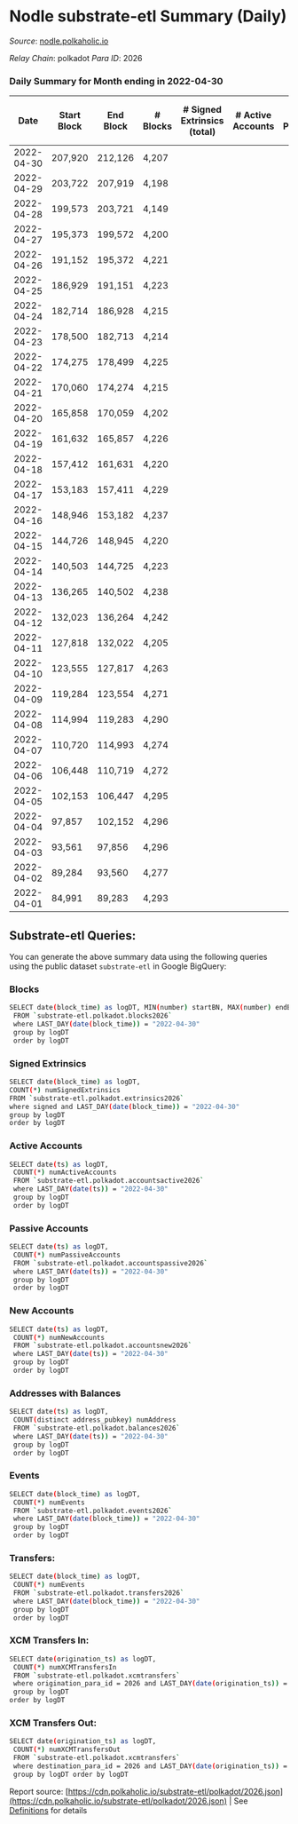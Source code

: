 # Nodle substrate-etl Summary (Daily)

_Source_: [nodle.polkaholic.io](https://nodle.polkaholic.io)

*Relay Chain*: polkadot
*Para ID*: 2026



### Daily Summary for Month ending in 2022-04-30


| Date | Start Block | End Block | # Blocks | # Signed Extrinsics (total) | # Active Accounts | # Passive | # New | # Addresses with Balances | # Events | # Transfers | # XCM Transfers In | # XCM Transfers Out | Issues | 
| ---- | ----------- | --------- | -------- | --------------------------- | ----------------- | --------- | ----- | ------------------------- | -------- | ----------- | ------------------ | ------------------- | ------ |
| 2022-04-30 | 207,920 | 212,126 | 4,207 |  |  |  |  | 9 | 8,416 |   |   |   |  |
| 2022-04-29 | 203,722 | 207,919 | 4,198 |  |  |  |  |  | 8,398 |   |   |   |  |
| 2022-04-28 | 199,573 | 203,721 | 4,149 |  |  |  |  |  | 8,301 |   |   |   |  |
| 2022-04-27 | 195,373 | 199,572 | 4,200 |  |  |  |  |  | 8,402 |   |   |   |  |
| 2022-04-26 | 191,152 | 195,372 | 4,221 |  |  |  |  |  | 8,444 |   |   |   |  |
| 2022-04-25 | 186,929 | 191,151 | 4,223 |  |  |  |  |  | 8,449 |   |   |   |  |
| 2022-04-24 | 182,714 | 186,928 | 4,215 |  |  |  |  |  | 8,432 |   |   |   |  |
| 2022-04-23 | 178,500 | 182,713 | 4,214 |  |  |  |  |  | 8,430 |   |   |   |  |
| 2022-04-22 | 174,275 | 178,499 | 4,225 |  |  |  |  |  | 8,453 |   |   |   |  |
| 2022-04-21 | 170,060 | 174,274 | 4,215 |  |  |  |  |  | 8,432 |   |   |   |  |
| 2022-04-20 | 165,858 | 170,059 | 4,202 |  |  |  |  |  | 8,406 |   |   |   |  |
| 2022-04-19 | 161,632 | 165,857 | 4,226 |  |  |  |  |  | 8,455 |   |   |   |  |
| 2022-04-18 | 157,412 | 161,631 | 4,220 |  |  |  |  |  | 8,442 |   |   |   |  |
| 2022-04-17 | 153,183 | 157,411 | 4,229 |  |  |  |  |  | 8,460 |   |   |   |  |
| 2022-04-16 | 148,946 | 153,182 | 4,237 |  |  |  |  |  | 8,477 |   |   |   |  |
| 2022-04-15 | 144,726 | 148,945 | 4,220 |  |  |  |  |  | 8,442 |   |   |   |  |
| 2022-04-14 | 140,503 | 144,725 | 4,223 |  |  |  |  |  | 8,448 |   |   |   |  |
| 2022-04-13 | 136,265 | 140,502 | 4,238 |  |  |  |  |  | 8,479 |   |   |   |  |
| 2022-04-12 | 132,023 | 136,264 | 4,242 |  |  |  |  |  | 8,486 |   |   |   |  |
| 2022-04-11 | 127,818 | 132,022 | 4,205 |  |  |  |  |  | 8,412 |   |   |   |  |
| 2022-04-10 | 123,555 | 127,817 | 4,263 |  |  |  |  |  | 8,529 |   |   |   |  |
| 2022-04-09 | 119,284 | 123,554 | 4,271 |  |  |  |  |  | 8,544 |   |   |   |  |
| 2022-04-08 | 114,994 | 119,283 | 4,290 |  |  |  |  |  | 8,583 |   |   |   |  |
| 2022-04-07 | 110,720 | 114,993 | 4,274 |  |  |  |  |  | 8,550 |   |   |   |  |
| 2022-04-06 | 106,448 | 110,719 | 4,272 |  |  |  |  |  | 8,546 |   |   |   |  |
| 2022-04-05 | 102,153 | 106,447 | 4,295 |  |  |  |  |  | 8,593 |   |   |   |  |
| 2022-04-04 | 97,857 | 102,152 | 4,296 |  |  |  |  |  | 8,594 |   |   |   |  |
| 2022-04-03 | 93,561 | 97,856 | 4,296 |  |  |  |  |  | 8,595 |   |   |   |  |
| 2022-04-02 | 89,284 | 93,560 | 4,277 |  |  |  |  |  | 8,556 |   |   |   |  |
| 2022-04-01 | 84,991 | 89,283 | 4,293 |  |  |  |  |  | 8,588 |   |   |   |  |

## Substrate-etl Queries:
You can generate the above summary data using the following queries using the public dataset `substrate-etl` in Google BigQuery:

### Blocks
```bash
SELECT date(block_time) as logDT, MIN(number) startBN, MAX(number) endBN, COUNT(*) numBlocks 
 FROM `substrate-etl.polkadot.blocks2026`  
 where LAST_DAY(date(block_time)) = "2022-04-30" 
 group by logDT 
 order by logDT
```

### Signed Extrinsics
```bash
SELECT date(block_time) as logDT, 
COUNT(*) numSignedExtrinsics 
FROM `substrate-etl.polkadot.extrinsics2026`  
where signed and LAST_DAY(date(block_time)) = "2022-04-30" 
group by logDT 
order by logDT
```

### Active Accounts
```bash
SELECT date(ts) as logDT, 
 COUNT(*) numActiveAccounts 
 FROM `substrate-etl.polkadot.accountsactive2026` 
 where LAST_DAY(date(ts)) = "2022-04-30" 
 group by logDT 
 order by logDT
```

### Passive Accounts
```bash
SELECT date(ts) as logDT, 
 COUNT(*) numPassiveAccounts 
 FROM `substrate-etl.polkadot.accountspassive2026` 
 where LAST_DAY(date(ts)) = "2022-04-30" 
 group by logDT 
 order by logDT
```

### New Accounts
```bash
SELECT date(ts) as logDT, 
 COUNT(*) numNewAccounts 
 FROM `substrate-etl.polkadot.accountsnew2026` 
 where LAST_DAY(date(ts)) = "2022-04-30" 
 group by logDT
 order by logDT
```

### Addresses with Balances
```bash
SELECT date(ts) as logDT,
 COUNT(distinct address_pubkey) numAddress 
 FROM `substrate-etl.polkadot.balances2026` 
 where LAST_DAY(date(ts)) = "2022-04-30" 
 group by logDT 
 order by logDT
```

### Events
```bash
SELECT date(block_time) as logDT, 
 COUNT(*) numEvents 
 FROM `substrate-etl.polkadot.events2026` 
 where LAST_DAY(date(block_time)) = "2022-04-30" 
 group by logDT 
 order by logDT
```

### Transfers:
```bash
SELECT date(block_time) as logDT, 
 COUNT(*) numEvents 
 FROM `substrate-etl.polkadot.transfers2026` 
 where LAST_DAY(date(block_time)) = "2022-04-30" 
 group by logDT 
 order by logDT
```

### XCM Transfers In:
```bash
SELECT date(origination_ts) as logDT, 
 COUNT(*) numXCMTransfersIn 
 FROM `substrate-etl.polkadot.xcmtransfers` 
 where origination_para_id = 2026 and LAST_DAY(date(origination_ts)) = "2022-04-30" 
 group by logDT 
order by logDT
```

### XCM Transfers Out:
```bash
SELECT date(origination_ts) as logDT, 
 COUNT(*) numXCMTransfersOut 
 FROM `substrate-etl.polkadot.xcmtransfers` 
 where destination_para_id = 2026 and LAST_DAY(date(origination_ts)) = "2022-04-30" 
 group by logDT order by logDT
```


Report source: [https://cdn.polkaholic.io/substrate-etl/polkadot/2026.json](https://cdn.polkaholic.io/substrate-etl/polkadot/2026.json) | See [Definitions](/DEFINITIONS.md) for details
